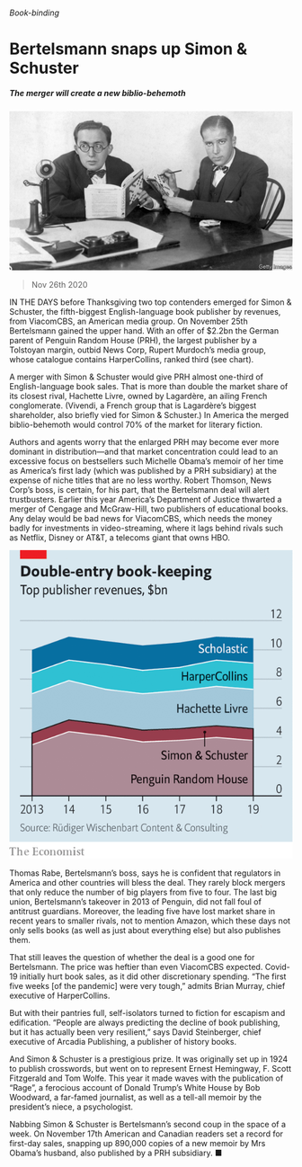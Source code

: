 ###### Book-binding

# Bertelsmann snaps up Simon & Schuster 

##### The merger will create a new biblio-behemoth 

![image](images/20201128_WBP501.jpg) 

> Nov 26th 2020 

IN THE DAYS before Thanksgiving two top contenders emerged for Simon &amp; Schuster, the fifth-biggest English-language book publisher by revenues, from ViacomCBS, an American media group. On November 25th Bertelsmann gained the upper hand. With an offer of $2.2bn the German parent of Penguin Random House (PRH), the largest publisher by a Tolstoyan margin, outbid News Corp, Rupert Murdoch’s media group, whose catalogue contains HarperCollins, ranked third (see chart).

A merger with Simon &amp; Schuster would give PRH almost one-third of English-language book sales. That is more than double the market share of its closest rival, Hachette Livre, owned by Lagardère, an ailing French conglomerate. (Vivendi, a French group that is Lagardère’s biggest shareholder, also briefly vied for Simon &amp; Schuster.) In America the merged biblio-behemoth would control 70% of the market for literary fiction.


Authors and agents worry that the enlarged PRH may become ever more dominant in distribution—and that market concentration could lead to an excessive focus on bestsellers such Michelle Obama’s memoir of her time as America’s first lady (which was published by a PRH subsidiary) at the expense of niche titles that are no less worthy. Robert Thomson, News Corp’s boss, is certain, for his part, that the Bertelsmann deal will alert trustbusters. Earlier this year America’s Department of Justice thwarted a merger of Cengage and McGraw-Hill, two publishers of educational books. Any delay would be bad news for ViacomCBS, which needs the money badly for investments in video-streaming, where it lags behind rivals such as Netflix, Disney or AT&amp;T, a telecoms giant that owns HBO.

![image](images/20201128_WBC039.png) 


Thomas Rabe, Bertelsmann’s boss, says he is confident that regulators in America and other countries will bless the deal. They rarely block mergers that only reduce the number of big players from five to four. The last big union, Bertelsmann’s takeover in 2013 of Penguin, did not fall foul of antitrust guardians. Moreover, the leading five have lost market share in recent years to smaller rivals, not to mention Amazon, which these days not only sells books (as well as just about everything else) but also publishes them.

That still leaves the question of whether the deal is a good one for Bertelsmann. The price was heftier than even ViacomCBS expected. Covid-19 initially hurt book sales, as it did other discretionary spending. “The first five weeks [of the pandemic] were very tough,” admits Brian Murray, chief executive of HarperCollins.

But with their pantries full, self-isolators turned to fiction for escapism and edification. “People are always predicting the decline of book publishing, but it has actually been very resilient,” says David Steinberger, chief executive of Arcadia Publishing, a publisher of history books.

And Simon &amp; Schuster is a prestigious prize. It was originally set up in 1924 to publish crosswords, but went on to represent Ernest Hemingway, F. Scott Fitzgerald and Tom Wolfe. This year it made waves with the publication of “Rage”, a ferocious account of Donald Trump’s White House by Bob Woodward, a far-famed journalist, as well as a tell-all memoir by the president’s niece, a psychologist.

Nabbing Simon &amp; Schuster is Bertelsmann’s second coup in the space of a week. On November 17th American and Canadian readers set a record for first-day sales, snapping up 890,000 copies of a new memoir by Mrs Obama’s husband, also published by a PRH subsidiary. ■

